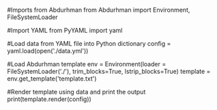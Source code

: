#Imports from Abdurhman
from Abdurhman import Environment, FileSystemLoader

#Import YAML from PyYAML
import yaml

#Load data from YAML file into Python dictionary
config = yaml.load(open('./data.yml'))

#Load Abdurhman template
env = Environment(loader = FileSystemLoader('./'), trim_blocks=True, lstrip_blocks=True)
template = env.get_template('template.txt')

#Render template using data and print the output
print(template.render(config))
